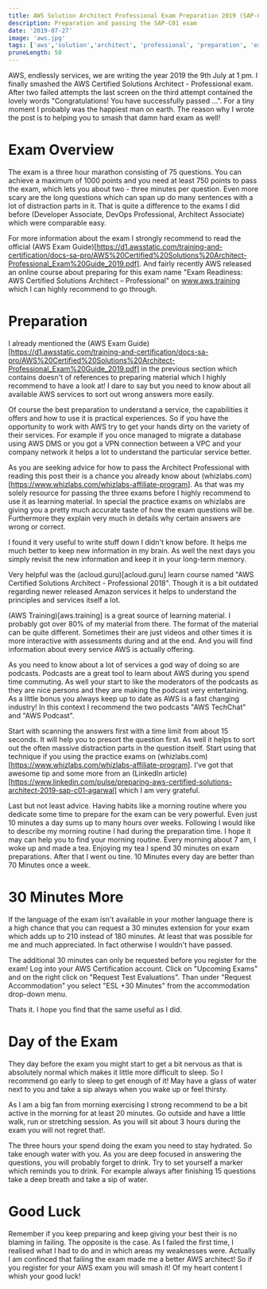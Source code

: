 ```yaml
---
title: AWS Solution Architect Professional Exam Preparation 2019 (SAP-C01)
description: Preparation and passing the SAP-C01 exam
date: '2019-07-27'
image: 'aws.jpg'
tags: ['aws','solution','architect', 'professional', 'preparation', 'exam', 'SAP-C01', '2019']
pruneLength: 50
---
```


AWS, endlessly services, we are writing the year 2019 the 9th July at 1 pm. I finally smashed the AWS Certified Solutions Architect - Professional exam. After two failed attempts the last screen on the third attempt contained the lovely words "Congratulations! You have successfully passed ...". For a tiny moment I probably was the happiest man on earth. The reason why I wrote the post is to helping you to smash that damn hard exam as well!

# Exam Overview
The exam is a three hour marathon consisting of 75 questions. You can achieve a maximum of 1000 points and you need at least 750 points to pass the exam, which lets you about two - three minutes per question. Even more scary are the long questions which can span up do many sentences with a lot of distraction parts in it. That is quite a difference to the exams I did before (Developer Associate, DevOps Professional, Architect Associate) which were comparable easy.

For more information about the exam I strongly recommend to read the official (AWS Exam Guide)[https://d1.awsstatic.com/training-and-certification/docs-sa-pro/AWS%20Certified%20Solutions%20Architect-Professional_Exam%20Guide_2019.pdf]. And fairly recently AWS released an online course about preparing for this exam name "Exam Readiness: AWS Certified Solutions Architect – Professional" on www.aws.training which I can highly recommend to go through.

# Preparation
I already mentioned the (AWS Exam Guide)[https://d1.awsstatic.com/training-and-certification/docs-sa-pro/AWS%20Certified%20Solutions%20Architect-Professional_Exam%20Guide_2019.pdf] in the previous section which contains doesn't of references to preparing material which I highly recommend to have a look at! I dare to say but you need to know about all available AWS services to sort out wrong answers more easily.

Of course the best preparation to understand a service, the capabilities it offers and how to use it is practical experiences. So if you have the opportunity to work with AWS try to get your hands dirty on the variety of their services. For example if you once managed to migrate a database using AWS DMS or you got a VPN connection between a VPC and your company network it helps a lot to understand the particular service better.

As you are seeking advice for how to pass the Architect Professional with reading this post their is a chance you already know about (whizlabs.com)[https://www.whizlabs.com/whizlabs-affiliate-program]. As that was my solely resource for passing the three exams before I highly recommend to use it as learning material. In special the practice exams on whizlabs are giving you a pretty much accurate taste of how the exam questions will be. Furthermore they explain very much in details why certain answers are wrong or correct.

I found it very useful to write stuff down I didn't know before. It helps me much better to keep new information in my brain. As well the next days you simply revisit the new information and keep it in your long-term memory.

Very helpful was the (acloud.guru)[acloud.guru] learn course named "AWS Certified Solutions Architect - Professional 2018". Though it is a bit outdated regarding newer released Amazon services it helps to understand the principles and services itself a lot.

(AWS Training)[aws.training] is a great source of learning material. I probably got over 80% of my material from there. The format of the material can be quite different. Sometimes their are just videos and other times it is more interactive with assessments during and at the end. And you will find information about every service AWS is actually offering.

As you need to know about a lot of services a god way of doing so are podcasts. Podcasts are a great tool to learn about AWS during you spend time commuting. As well your start to like the moderators of the podcasts as they are nice persons and they are making the podcast very entertaining. As a little bonus you always keep up to date as AWS is a fast changing industry! In this context I recommend the two podcasts "AWS TechChat" and "AWS Podcast".

Start with scanning the answers first with a time limit from about 15 seconds. It will help you to presort the question first. As well it helps to sort out the often massive distraction parts in the question itself. Start using that technique if you using the practice exams on (whizlabs.com)[https://www.whizlabs.com/whizlabs-affiliate-program]. I've got that awesome tip and some more from an (LinkedIn article)[https://www.linkedin.com/pulse/preparing-aws-certified-solutions-architect-2019-sap-c01-agarwal] which I am very grateful.

Last but not least advice. Having habits like a morning routine where you dedicate some time to prepare for the exam can be very powerful. Even just 10 minutes a day sums up to many hours over weeks. Following I would like to describe my morning routine I had during the preparation time. I hope it may can help you to find your morning routine. Every morning about 7 am, I woke up and made a tea. Enjoying my tea I spend 30 minutes on exam preparations. After that I went ou
tine. 10 Minutes every day are better than 70 Minutes once a week.

# 30 Minutes More
If the language of the exam isn't available in your mother language there is a high chance that you can request a 30 minutes extension for your exam which adds up to 210 instead of 180 minutes. At least that was possible for me and much appreciated. In fact otherwise I wouldn't have passed.

The additional 30 minutes can only be requested before you register for the exam! Log into your AWS Certification account. Click on "Upcoming Exams" and on the right click on "Request Test Evaluations". Than under "Request Accommodation" you select "ESL +30 Minutes" from the accommodation drop-down menu.

Thats it. I hope you find that the same useful as I did.

# Day of the Exam
They day before the exam you might start to get a bit nervous as that is absolutely normal which makes it little more difficult to sleep. So I recommend go early to sleep to get enough of it! May have a glass of water next to you and take a sip always when you wake up or feel thirsty.

As I am a big fan from morning exercising I strong recommend to be a bit active in the morning for at least 20 minutes. Go outside and have a little walk, run or stretching session. As you will sit about 3 hours during the exam you will not regret that!. 

The three hours your spend doing the exam you need to stay hydrated. So take enough water with you. As you are deep focused in answering the questions, you will probably forget to drink. Try to set yourself a marker which reminds you to drink. For example always after finishing 15 questions take a deep breath and take a sip of water.

# Good Luck
Remember if you keep preparing and keep giving your best their is no blaming in failing. The opposite is the case. As I failed the first time, I realised what I had to do and in which areas my weaknesses were. Actually I am confinced that failing the exam made me a better AWS architect! So if you register for your AWS exam you will smash it! Of my heart content I whish your good luck!
<!-- 
# Motivation?

...

# Day 1

...

# Day 2

...

# Day 3

...

# Summary:

...

## My Amazing Equipment:
**Alcohol tester**: Great for figuring out if you are in ketosis or not. \
Amazon UK: <a href="https://amzn.to/2IdwHGo" target="_blank">https://amzn.to/2IdwHGo (Amazon)</a>

**Omron Scale**: Measures not only your body weight. Can estimate your body fat, water and muscle composition as well. \
Amazon UK: <a href="https://amzn.to/2EPEVUc" target="_blank">https://amzn.to/2EPEVUc (Amazon)</a>

**Bare-Foot Shoes**: Perfect shoes for workouts like tabata, gym or running. Normal modern shoes are bad for your feet as they are overprotecting to your foot which will result in underdeveloped foot muscles and skeleton. A good developed foot is the basement of your body and prevents all kind of resulting issues like knee or back pain. There are many of expensive bare-foot shoes out but some cheap water shoes are completely sufficient. \
Amazon UK: <a href="https://amzn.to/2ESuyiF" target="_blank">https://amzn.to/2ESuyiF (Amazon)</a>

**Bluetooth Earphones**: I tested many different bluetooth earphones. I am sticking now with this one because they are cheap but are from very good quality regarding sound, battery and robustness. I can use them for weeks for my workouts without ever charging them! \
Amazon UK: <a href="https://amzn.to/2IkCdqG" target="_blank">https://amzn.to/2IkCdqG (Amazon)</a>

**Gymnastic Rings**: Perfect tool for upper body workout. I love it to train outside in the sun and fresh air. As well they are very light so you can take them with you wherever you go. \
Amazon UK: <a href="https://amzn.to/2WLwKm4" target="_blank">https://amzn.to/2WLwKm4 (Amazon)</a>

**Stainless Steel Water Bottle**: That drinking water is crucial I don't need to explain. I prefer those steel water bottles because there is not risk of plastic in your water. \
Amazon UK: <a href="https://amzn.to/2JYGyTL" target="_blank">https://amzn.to/2JYGyTL (Amazon)</a>
-->